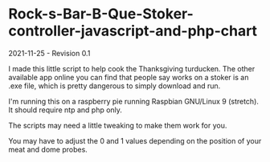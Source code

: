 # Rock-s-Bar-B-Que-Stoker-controller-javascript-and-php-chart



2021-11-25 - Revision 0.1 


I made this little script to help cook the Thanksgiving turducken.  The other available app online you can find that people say works on a stoker is an .exe file, which is pretty dangerous to simply download and run.

I'm running this on a raspberry pie running Raspbian GNU/Linux 9 (stretch).   It should require ntp and php only.

The scripts may need a little tweaking to make them work for you.

You may have to adjust the 0 and 1 values depending on the position of your meat and dome probes.

